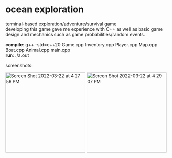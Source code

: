 # ocean exploration

terminal-based exploration/adventure/survival game  
developing this game gave me experience with C++ as well as basic game design and mechanics such as game probabilities/random events.

**compile**: g++ -std=c++20 Game.cpp Inventory.cpp Player.cpp Map.cpp Boat.cpp Animal.cpp main.cpp    
**run**: ./a.out

screenshots:  

<img width="250" alt="Screen Shot 2022-03-22 at 4 27 56 PM" src="https://user-images.githubusercontent.com/48075045/159587003-782bfadb-a5ca-42bd-a4bd-f566e9ef387d.png"> 
<img width="250" alt="Screen Shot 2022-03-22 at 4 29 07 PM" src="https://user-images.githubusercontent.com/48075045/159587020-80008611-f6d6-4abe-a2c7-ca1eb2cb6735.png">
